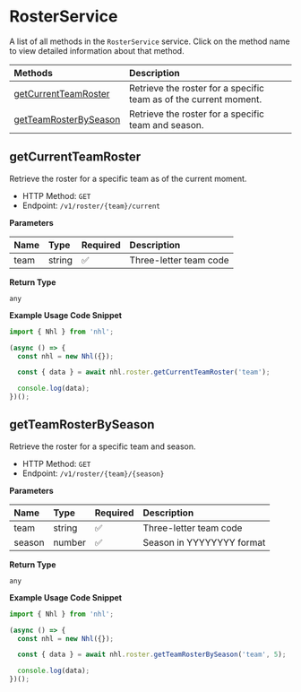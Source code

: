 # RosterService

A list of all methods in the `RosterService` service. Click on the method name to view detailed information about that method.

| Methods                                         | Description                                                       |
| :---------------------------------------------- | :---------------------------------------------------------------- |
| [getCurrentTeamRoster](#getcurrentteamroster)   | Retrieve the roster for a specific team as of the current moment. |
| [getTeamRosterBySeason](#getteamrosterbyseason) | Retrieve the roster for a specific team and season.               |

## getCurrentTeamRoster

Retrieve the roster for a specific team as of the current moment.

- HTTP Method: `GET`
- Endpoint: `/v1/roster/{team}/current`

**Parameters**

| Name | Type   | Required | Description            |
| :--- | :----- | :------- | :--------------------- |
| team | string | ✅       | Three-letter team code |

**Return Type**

`any`

**Example Usage Code Snippet**

```typescript
import { Nhl } from 'nhl';

(async () => {
  const nhl = new Nhl({});

  const { data } = await nhl.roster.getCurrentTeamRoster('team');

  console.log(data);
})();
```

## getTeamRosterBySeason

Retrieve the roster for a specific team and season.

- HTTP Method: `GET`
- Endpoint: `/v1/roster/{team}/{season}`

**Parameters**

| Name   | Type   | Required | Description               |
| :----- | :----- | :------- | :------------------------ |
| team   | string | ✅       | Three-letter team code    |
| season | number | ✅       | Season in YYYYYYYY format |

**Return Type**

`any`

**Example Usage Code Snippet**

```typescript
import { Nhl } from 'nhl';

(async () => {
  const nhl = new Nhl({});

  const { data } = await nhl.roster.getTeamRosterBySeason('team', 5);

  console.log(data);
})();
```

<!-- This file was generated by liblab | https://liblab.com/ -->
